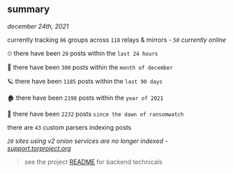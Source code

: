 
## summary
_december 24th, 2021_

currently tracking `86` groups across `118` relays & mirrors - _`50` currently online_

⏲ there have been `20` posts within the `last 24 hours`

🦈 there have been `300` posts within the `month of december`

🪐 there have been `1185` posts within the `last 90 days`

🏚 there have been `2198` posts within the `year of 2021`

🦕 there have been `2232` posts `since the dawn of ransomwatch`

there are `43` custom parsers indexing posts

_`20` sites using v2 onion services are no longer indexed - [support.torproject.org](https://support.torproject.org/onionservices/v2-deprecation/)_

> see the project [README](https://github.com/thetanz/ransomwatch#ransomwatch--) for backend technicals
